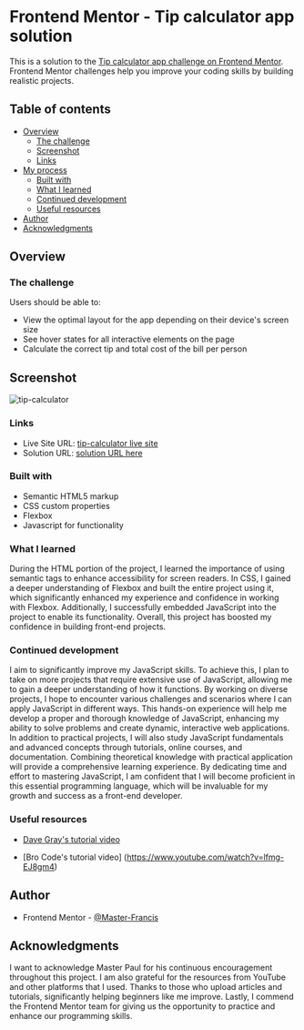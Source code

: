 # Frontend Mentor - Tip calculator app solution

This is a solution to the [Tip calculator app challenge on Frontend Mentor](https://www.frontendmentor.io/challenges/tip-calculator-app-ugJNGbJUX). Frontend Mentor challenges help you improve your coding skills by building realistic projects.

## Table of contents

- [Overview](#overview)
  - [The challenge](#the-challenge)
  - [Screenshot](#screenshot)
  - [Links](#links)
- [My process](#my-process)
  - [Built with](#built-with)
  - [What I learned](#what-i-learned)
  - [Continued development](#continued-development)
  - [Useful resources](#useful-resources)
- [Author](#author)
- [Acknowledgments](#acknowledgments)



## Overview

### The challenge

Users should be able to:

- View the optimal layout for the app depending on their device's screen size
- See hover states for all interactive elements on the page
- Calculate the correct tip and total cost of the bill per person

## Screenshot

![tip-calculator](image.png)

### Links

- Live Site URL: [tip-calculator live site](https://668cf78a8aa78b0e77ddf8d1--spontaneous-torrone-8309c5.netlify.app/)
- Solution URL: [solution URL here](https://github.com/freshframcis/contact-form/commits?author=freshframcis)

### Built with

- Semantic HTML5 markup
- CSS custom properties
- Flexbox
- Javascript for functionality

### What I learned

During the HTML portion of the project, I learned the importance of using semantic tags to enhance accessibility for screen readers. In CSS, I gained a deeper understanding of Flexbox and built the entire project using it, which significantly enhanced my experience and confidence in working with Flexbox. Additionally, I successfully embedded JavaScript into the project to enable its functionality. Overall, this project has boosted my confidence in building front-end projects.

### Continued development

I aim to significantly improve my JavaScript skills. To achieve this, I plan to take on more projects that require extensive use of JavaScript, allowing me to gain a deeper understanding of how it functions. By working on diverse projects, I hope to encounter various challenges and scenarios where I can apply JavaScript in different ways. This hands-on experience will help me develop a proper and thorough knowledge of JavaScript, enhancing my ability to solve problems and create dynamic, interactive web applications.
In addition to practical projects, I will also study JavaScript fundamentals and advanced concepts through tutorials, online courses, and documentation. Combining theoretical knowledge with practical application will provide a comprehensive learning experience. By dedicating time and effort to mastering JavaScript, I am confident that I will become proficient in this essential programming language, which will be invaluable for my growth and success as a front-end developer.

### Useful resources

- [Dave Gray's tutorial video](https://www.hostitsmart.com/blog/best-youtube-channels-to-learn-web-development/)

- [Bro Code's tutorial video]
  (https://www.youtube.com/watch?v=lfmg-EJ8gm4)

## Author

- Frontend Mentor - [@Master-Francis](https://www.frontendmentor.io/profile/freshframcis)

## Acknowledgments

I want to acknowledge Master Paul for his continuous encouragement throughout this project. I am also grateful for the resources from YouTube and other platforms that I used. Thanks to those who upload articles and tutorials, significantly helping beginners like me improve. Lastly, I commend the Frontend Mentor team for giving us the opportunity to practice and enhance our programming skills.
